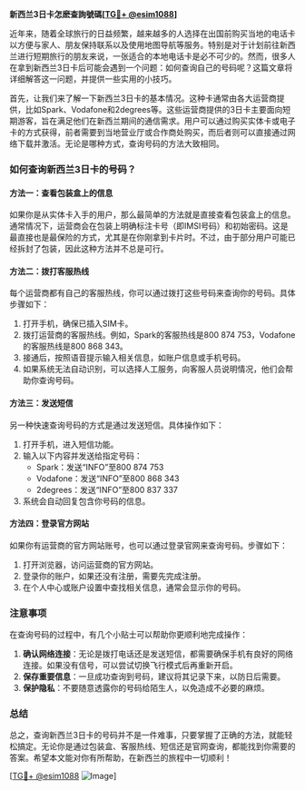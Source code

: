 **新西兰3日卡怎麽查詢號碼[[TG💪+ @esim1088](https://t.me/s/esim1088)]**

近年来，随着全球旅行的日益频繁，越来越多的人选择在出国前购买当地的电话卡以方便与家人、朋友保持联系以及使用地图导航等服务。特别是对于计划前往新西兰进行短期旅行的朋友来说，一张适合的本地电话卡是必不可少的。然而，很多人在拿到新西兰3日卡后可能会遇到一个问题：如何查询自己的号码呢？这篇文章将详细解答这一问题，并提供一些实用的小技巧。

首先，让我们来了解一下新西兰3日卡的基本情况。这种卡通常由各大运营商提供，比如Spark、Vodafone和2degrees等。这些运营商提供的3日卡主要面向短期游客，旨在满足他们在新西兰期间的通信需求。用户可以通过购买实体卡或电子卡的方式获得，前者需要到当地营业厅或合作商处购买，而后者则可以直接通过网络下载并激活。无论是哪种方式，查询号码的方法大致相同。

### 如何查询新西兰3日卡的号码？

#### 方法一：查看包装盒上的信息
如果你是从实体卡入手的用户，那么最简单的方法就是直接查看包装盒上的信息。通常情况下，运营商会在包装上明确标注卡号（即IMSI号码）和初始密码。这是最直接也是最保险的方式，尤其是在你刚拿到卡片时。不过，由于部分用户可能已经拆封了包装，因此这种方法并不总是可行。

#### 方法二：拨打客服热线
每个运营商都有自己的客服热线，你可以通过拨打这些号码来查询你的号码。具体步骤如下：
1. 打开手机，确保已插入SIM卡。
2. 拨打运营商的客服热线。例如，Spark的客服热线是800 874 753，Vodafone的客服热线是800 868 343。
3. 接通后，按照语音提示输入相关信息，如账户信息或手机号码。
4. 如果系统无法自动识别，可以选择人工服务，向客服人员说明情况，他们会帮助你查询号码。

#### 方法三：发送短信
另一种快速查询号码的方式是通过发送短信。具体操作如下：
1. 打开手机，进入短信功能。
2. 输入以下内容并发送给指定号码：
   - Spark：发送“INFO”至800 874 753
   - Vodafone：发送“INFO”至800 868 343
   - 2degrees：发送“INFO”至800 837 337
3. 系统会自动回复包含你号码的信息。

#### 方法四：登录官方网站
如果你有运营商的官方网站账号，也可以通过登录官网来查询号码。步骤如下：
1. 打开浏览器，访问运营商的官方网站。
2. 登录你的账户，如果还没有注册，需要先完成注册。
3. 在个人中心或账户设置中查找相关信息，通常会显示你的号码。

### 注意事项

在查询号码的过程中，有几个小贴士可以帮助你更顺利地完成操作：
1. **确认网络连接**：无论是拨打电话还是发送短信，都需要确保手机有良好的网络连接。如果没有信号，可以尝试切换飞行模式后再重新开启。
2. **保存重要信息**：一旦成功查询到号码，建议将其记录下来，以防日后需要。
3. **保护隐私**：不要随意透露你的号码给陌生人，以免造成不必要的麻烦。

### 总结

总之，查询新西兰3日卡的号码并不是一件难事，只要掌握了正确的方法，就能轻松搞定。无论你是通过包装盒、客服热线、短信还是官网查询，都能找到你需要的答案。希望本文能对你有所帮助，在新西兰的旅程中一切顺利！

[[TG💪+ @esim1088](https://t.me/s/esim1088) ![Image](https://i.postimg.cc/4NQfJmqS/Snipaste-2025-05-13-00-14-12.png)]